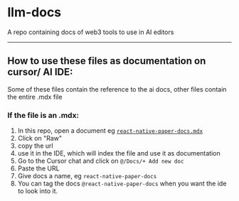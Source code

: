 # llm-docs
A repo containing docs of web3 tools to use in AI editors

---
## How to use these files as documentation on cursor/ AI IDE:
Some of these files contain the reference to the ai docs, other files contain the entire .mdx file

### If the file is an .mdx:
1. In this repo, open a document eg [`react-native-paper-docs.mdx`](https://github.com/urbeETH/llm-docs/blob/main/react-native-paper-docs.mdx)
2. Click on "Raw"
3. copy the url
4. use it in the IDE, which will index the file and use it as documentation
5.  Go to the Cursor chat and click on `@/Docs/+ Add new doc`
6.  Paste the URL
7.  Give docs a name, eg `react-native-paper-docs`
8.  You can tag the docs `@react-native-paper-docs` when you want the ide to look into it.

